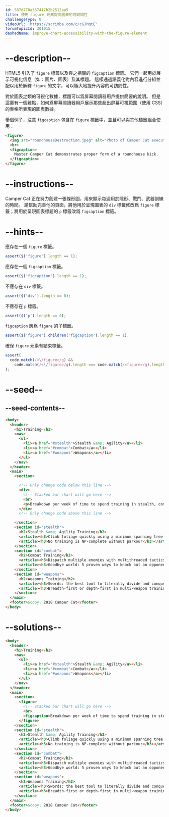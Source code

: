 ```yaml
---
id: 587d778a367417b2b2512aa5
title: 使用 figure 元素提高圖表的可訪問性
challengeType: 0
videoUrl: 'https://scrimba.com/c/cGJMqtE'
forumTopicId: 301015
dashedName: improve-chart-accessibility-with-the-figure-element
---
```


# --description--

HTML5 引入了 `figure` 標籤以及與之相關的 `figcaption` 標籤。 它們一起用於展示可視化信息（如：圖片、圖表）及其標題。 這樣通過語義化對內容進行分組並配以用於解釋 `figure` 的文字，可以極大地提升內容的可訪問性。

對於圖表之類的可視化數據，標題可以爲屏幕閱讀器用戶提供簡要的說明。 但是這裏有一個難點，如何爲屏幕閱讀器用戶展示那些超出屏幕可視範圍（使用 CSS）的表格所表現的圖表數據。

舉個例子，注意 `figcaption` 包含在 `figure` 標籤中，並且可以與其他標籤組合使用：

```html
<figure>
  <img src="roundhouseDestruction.jpeg" alt="Photo of Camper Cat executing a roundhouse kick">
  <br>
  <figcaption>
    Master Camper Cat demonstrates proper form of a roundhouse kick.
  </figcaption>
</figure>
```

# --instructions--

Camper Cat 正在努力創建一張條形圖，用來顯示每週用於隱形、戰鬥、武器訓練的時間。 請幫助完善他的頁面，將他用於呈現圖表的 `div` 標籤修改爲 `figure` 標籤；將用於呈現圖表標題的 `p` 標籤改爲 `figcaption` 標籤。

# --hints--

應存在一個 `figure` 標籤。

```js
assert($('figure').length == 1);
```

應存在一個 `figcaption` 標籤。

```js
assert($('figcaption').length == 1);
```

不應存在 `div` 標籤。

```js
assert($('div').length == 0);
```

不應存在 `p` 標籤。

```js
assert($('p').length == 0);
```

`figcaption` 應爲 `figure` 的子標籤。

```js
assert($('figure').children('figcaption').length == 1);
```

確保 `figure` 元素有結束標籤。

```js
assert(
  code.match(/<\/figure>/g) &&
    code.match(/<\/figure>/g).length === code.match(/<figure>/g).length
);
```

# --seed--

## --seed-contents--

```html
<body>
  <header>
    <h1>Training</h1>
    <nav>
      <ul>
        <li><a href="#stealth">Stealth &amp; Agility</a></li>
        <li><a href="#combat">Combat</a></li>
        <li><a href="#weapons">Weapons</a></li>
      </ul>
    </nav>
  </header>
  <main>
    <section>

      <!-- Only change code below this line -->
      <div>
        <!-- Stacked bar chart will go here -->
        <br>
        <p>Breakdown per week of time to spend training in stealth, combat, and weapons.</p>
      </div>
      <!-- Only change code above this line -->

    </section>
    <section id="stealth">
      <h2>Stealth &amp; Agility Training</h2>
      <article><h3>Climb foliage quickly using a minimum spanning tree approach</h3></article>
      <article><h3>No training is NP-complete without parkour</h3></article>
    </section>
    <section id="combat">
      <h2>Combat Training</h2>
      <article><h3>Dispatch multiple enemies with multithreaded tactics</h3></article>
      <article><h3>Goodbye world: 5 proven ways to knock out an opponent</h3></article>
    </section>
    <section id="weapons">
      <h2>Weapons Training</h2>
      <article><h3>Swords: the best tool to literally divide and conquer</h3></article>
      <article><h3>Breadth-first or depth-first in multi-weapon training?</h3></article>
    </section>
  </main>
  <footer>&copy; 2018 Camper Cat</footer>
</body>
```

# --solutions--

```html
<body>
  <header>
    <h1>Training</h1>
    <nav>
      <ul>
        <li><a href="#stealth">Stealth &amp; Agility</a></li>
        <li><a href="#combat">Combat</a></li>
        <li><a href="#weapons">Weapons</a></li>
      </ul>
    </nav>
  </header>
  <main>
    <section>
      <figure>
        <!-- Stacked bar chart will go here -->
        <br>
        <figcaption>Breakdown per week of time to spend training in stealth, combat, and weapons.</figcaption>
      </figure>
    </section>
    <section id="stealth">
      <h2>Stealth &amp; Agility Training</h2>
      <article><h3>Climb foliage quickly using a minimum spanning tree approach</h3></article>
      <article><h3>No training is NP-complete without parkour</h3></article>
    </section>
    <section id="combat">
      <h2>Combat Training</h2>
      <article><h3>Dispatch multiple enemies with multithreaded tactics</h3></article>
      <article><h3>Goodbye world: 5 proven ways to knock out an opponent</h3></article>
    </section>
    <section id="weapons">
      <h2>Weapons Training</h2>
      <article><h3>Swords: the best tool to literally divide and conquer</h3></article>
      <article><h3>Breadth-first or depth-first in multi-weapon training?</h3></article>
    </section>
  </main>
  <footer>&copy; 2018 Camper Cat</footer>
</body>
```
